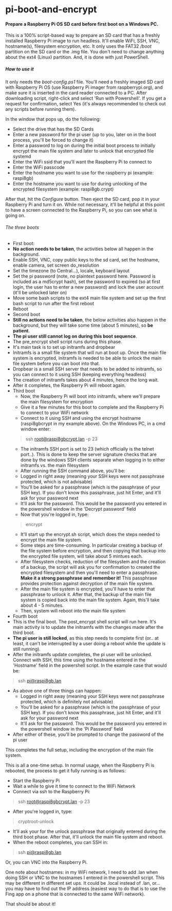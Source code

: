 # pi-boot-and-encrypt

#### Prepare a Raspberry Pi OS SD card before first boot on a Windows PC.

This is a 100% script-based way to prepare an SD card that has a freshly installed Raspberry Pi image to run headless. It'll enable WiFi, SSH, VNC, hostname(s), filesystem encryption, etc.
It only uses the FAT32 */boot* partition on the SD card or the .img file. You don't need to change anything about the ext4 (Linux) partition. And, it is done with just PowerShell.

##### How to use it

It only needs the *boot-config.ps1* file. You'll need a freshly imaged SD card with Raspberry Pi OS (use Raspberry Pi imager from raspberrypi.org), and make sure it is inserted in the card reader connected to a PC. After downloading script, right-click and select 'Run with Powershell'. If you get a request for confirmation, select Yes (it's always recommended to check out any scripts before running them).

In the window that pops up, do the following:
- Select the drive that has the SD Cards
- Enter a new password for the pi user (up to you, later on in the boot process, you'll be forced to change it)
- Enter a password to log on during the initial boot process to initially encrypt the main file system and later to unlock that encrypted file systemd
- Enter the WiFi ssid that you'll want the Raspberry Pi to connect to
- Enter the WiFi passcode
- Enter the hostname you want to use for the raspberry pi (example: raspi8gb)
- Enter the hostname you want to use for during unlocking of the encrypted filesystem (example: raspi8gb.crypt)

After that, hit the *Configure* button. Then eject the SD card, pop it in your Raspberry Pi and turn it on. While not necessary, it'll be helpful at this point to have a screen connected to the Raspberry Pi, so you can see what is going on.

###### The three boots

- First boot:
 - __No action needs to be taken__, the activities below all happen in the background.
 - Enable SSH, VNC, copy public keys to the sd card, set the hostname, enable camera, set screen do_resolution
 - Set the timezone (to Central...), locale, keyboard layout
 - Set the pi password (note, no plaintext password here. Password is included as a md5crypt hash), set the password to expired (so at first login, the user has to enter a new password) and lock the user account (it'll be unlocked later on)
 - Move some bash scripts to the ext4 main file system and set up the first bash script to run after the first reboot
 - Reboot
- Second boot
 - __Still no actions need to be taken__, the below activities also happen in the background, but they will take some time (about 5 minutes), so __be patient__.
 - __The pi user still cannot log on during this boot sequence__.
 - The pre_encrypt shell script runs during this phase.
 - It's main task is to set up initramfs and dropbear
 - Initramfs is a small file system that will run at boot up. Once the main file system is encrypted, initramfs is needed to be able to unlock the main file system before you can boot into that.
 - Dropbear is a small SSH server that needs to be added to initramfs, so you can connect to it using SSH (keeping everything headless)
 - The creation of initramfs takes about 4 minutes, hence the long wait.
 - After it completes, the Raspberry Pi will reboot again.
- Third boot
  - Now, the Raspberry Pi will boot into initramfs, where we'll prepare the main filesystem for encryption
  - Give it a few minutes for this boot to complete and the Raspberry Pi to connect to your WiFi network
  - Connect to it using SSH and using the encrypt hostname (raspi8gbcrypt in my example above). On the Windows PC, in a cmd window enter:
  >ssh root@raspi8gbcrypt.lan -p 23
  - The initramfs SSH port is set to 23 (which officially is the telnet port..). This is done to keep the server signature checks that are done by the windows SSH clients separate when logging in to either initramfs vs. the main filesystem
  - After running the SSH command above, you'll be:
   - Logged in right away (meaning your SSH keys were not passphrase protected, which is not advisable)
   - You'll be asked for a passphrase (which is the passphrase of your SSH key). If you don't know this passphrase, just hit Enter, and it'll ask for your password next
   - It'll ask for the password. This would be the password you entered in the powershell window in the 'Decrypt password' field
  - Now that you're logged in, type:
  > encrypt
  - It'll start up the encrypt.sh script, which does the steps needed to encrypt the main file system.
  - Some steps are time-consuming. In particular creating a backup of the file system before encryption, and then copying that backup into the encrypted file system, will take about 5 mintues each.
  - After filesystem checks, reduction of the filesystem and the creation of a backup, the script will ask you for confirmation to created the encrypted filesystem and then you'll need to enter a passphrase. __Make it a strong passphrase and remember it!__ This passphrase provides protection against decryption of the main file system.
  - After the main file system is encrypted, you'll have to enter that passphrase to unlock it. After that, the backup of the main file system is copied back into the main file system. Again, this'll take about 4 - 5 minutes.
  - Then, system will reboot into the main file system
- Fourth boot
 - This is the final boot. The post_encrypt shell script will run here. It's main activity is to update the initramfs with the changes made after the third boot.
 - __The pi user is still locked__, as this step needs to complete first (or.. at least, it can't be interrupted by a user doing a reboot while the update is still running).
 - After the initramfs update completes, the pi user will be unlocked. Connect with SSH, this time using the hostname entered in the 'Hostname' field in the powershell script. In the example case that would be:
 > ssh pi@raspi8gb.lan
 - As above one of three things can happen:
   - Logged in right away (meaning your SSH keys were not passphrase protected, which is definitely not advisable)
   - You'll be asked for a passphrase (which is the passphrase of your SSH key). If you don't know this passphrase, just hit Enter, and it'll ask for your password next
   - It'll ask for the password. This would be the password you entered in the powershell window in the 'Pi Password' field
 - After either of these, you'll be prompted to change the password of the pi user

This completes the full setup, including the encryption of the main file system.

This is all a one-time setup. In normal usage, when the Raspberry Pi is rebooted, the process to get it fully running is as follows:
- Start the Raspberry Pi
- Wait a while to give it time to connect to the WiFi Network
- Connect via ssh to the Raspberry Pi:
> ssh root@raspi8gbcrypt.lan -p 23
- After you're logged in, type:
> cryptroot-unlock
- It'll ask your for the unlock passphrase that originally entered during the third boot phase. After that, it'll unlock the main file system and reboot.
- When the reboot completes, you can SSH in:
> ssh pi@raspi8gb.lan

Or, you can VNC into the Raspberry Pi.

One note about hostnames: in my WiFi network, I need to add .lan when doing SSH or VNC to the hostnames I entered in the powershell script. This may be different in different set ups. It could be .local instead of .lan, or... you may have to find out the IP address (easiest way to do that is to use the Fing app on a phone that is connected to the same WiFi network).

That should be about it!
